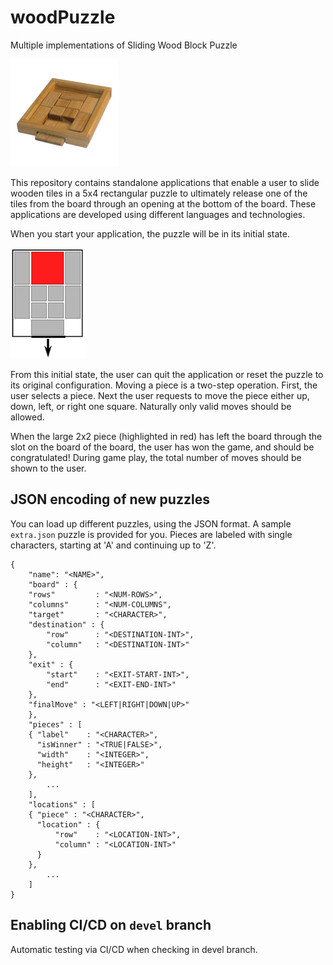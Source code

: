 # woodPuzzle
Multiple implementations of Sliding Wood Block Puzzle

![Actual Puzzle](images/actual_puzzle.png?raw=true "Actual Puzzle")

This repository contains standalone applications that enable a user to slide wooden tiles in a 5x4 rectangular puzzle to ultimately release one of the tiles from the board through an opening at the bottom of the board. These applications are developed using different languages and technologies.

When you start your application, the puzzle will be in its initial state. 

![Abstract Representation](images/rendition.png?raw=true "Abstract Representation")

From this initial state, the user can quit the application or reset the puzzle to its original configuration. Moving a piece is a two-step operation. First, the user selects a piece. Next the user requests to move the piece either up, down, left, or right one square. Naturally only valid moves should be allowed.

When the large 2x2 piece (highlighted in red) has left the board through the slot on the board of the board, the user has won the game, and should be congratulated! During game play, the total number of moves should be shown to the user.

## JSON encoding of new puzzles


You can load up different puzzles, using the JSON format. A sample `extra.json` puzzle is provided for you. Pieces are labeled with single characters, starting at 'A' and continuing up to 'Z'.
 
````{verbatim, language="json"}
{
    "name": "<NAME>",
    "board" : {
	"rows"         : "<NUM-ROWS>",
	"columns"      : "<NUM-COLUMNS",
	"target"       : "<CHARACTER>",
	"destination" : {
	    "row"      : "<DESTINATION-INT>",
	    "column"   : "<DESTINATION-INT>"
	},
	"exit" : {
	    "start"    : "<EXIT-START-INT>",
	    "end"      : "<EXIT-END-INT>"
	},
	"finalMove" : "<LEFT|RIGHT|DOWN|UP>"
    },
    "pieces" : [
	{ "label"    : "<CHARACTER>",
	  "isWinner" : "<TRUE|FALSE>",
	  "width"    : "<INTEGER>",
	  "height"   : "<INTEGER>"
	},
        ...
    ],
    "locations" : [
	{ "piece" : "<CHARACTER>",
	  "location" : {
	      "row"    : "<LOCATION-INT>",
	      "column" : "<LOCATION-INT>"
	  }
	},
        ...
    ]
}
````

## Enabling CI/CD on `devel` branch

Automatic testing via CI/CD when checking in devel branch.
